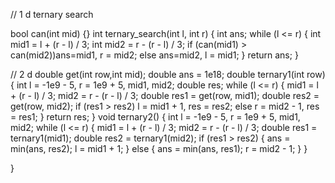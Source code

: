 // 1 d ternary search

bool can(int mid) {}
int ternary_search(int l, int r)
{
	int ans;
	while (l <= r)
	{
		int mid1 = l + (r - l) / 3;
		int mid2 = r - (r - l) / 3;
		if (can(mid1) > can(mid2))ans=mid1, r = mid2;
		else ans=mid2, l = mid1;
	}
	return ans;
}

// 2 d 
double get(int row,int mid);
double ans = 1e18;
double ternary1(int row)
{
    int l = -1e9 - 5, r = 1e9 + 5, mid1, mid2;
    double res;
    while (l <= r) {
        mid1 = l + (r - l) / 3;
        mid2 = r - (r - l) / 3;
        double res1 = get(row, mid1);
        double res2 = get(row, mid2);
        if (res1 > res2)
            l = mid1 + 1, res = res2;
        else
            r = mid2 - 1, res = res1;
    }
    return res;
}
void ternary2() 
{
    int l = -1e9 - 5, r = 1e9 + 5, mid1, mid2;
    while (l <= r) {
        mid1 = l + (r - l) / 3;
        mid2 = r - (r - l) / 3;
        double res1 = ternary1(mid1);
        double res2 = ternary1(mid2);
        if (res1 > res2)
        {
            ans = min(ans, res2);
            l = mid1 + 1;
        }
        else
        {
            ans = min(ans, res1);
            r = mid2 - 1;
        }
    }

}